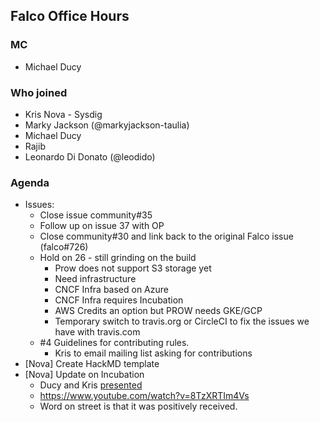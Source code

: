 ## Falco Office Hours 

### MC

- Michael Ducy

### Who joined

- Kris Nova - Sysdig
- Marky Jackson (@markyjackson-taulia)
- Michael Ducy
- Rajib
- Leonardo Di Donato (@leodido)


### Agenda

 - Issues:
     - Close issue community#35
     - Follow up on issue 37 with OP
     - Close community#30 and link back to the original Falco issue (falco#726)
     - Hold on 26 - still grinding on the build
         - Prow does not support S3 storage yet
         - Need infrastructure
         - CNCF Infra based on Azure
         - CNCF Infra requires Incubation
         - AWS Credits an option but PROW needs GKE/GCP
         - Temporary switch to travis.org or CircleCI to fix the issues we have with travis.com
     - #4 Guidelines for contributing rules. 
         - Kris to email mailing list asking for contributions
 - [Nova] Create HackMD template
 - [Nova] Update on Incubation 
     - Ducy and Kris [presented](https://docs.google.com/presentation/d/1grBqeIflz8gRvBR14WDjDJLFGilPB_eTOnfohR1fcpI/edit#slide=id.g64fdb50982_0_130)
     - https://www.youtube.com/watch?v=8TzXRTIm4Vs
     - Word on street is that it was positively received. 
